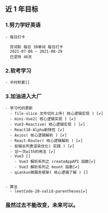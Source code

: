 ## 近 1 年目标

### 1.努力学好英语

    - 每日打卡

      百词斩 每日 30单词 每日打卡
      2021-07-06 ~ 2021-08-29
      已坚持 46天

### 2.软考学习

    - 平时积累[]

### 3.加油进入大厂

    - 学习代码更新
      - file-slice 文件切片上传( 核心逻辑实现 ) [✔️]
      - mini-Vue2( 核心逻辑实现 ) [✔️]
      - Vue3-Reactive( 核心逻辑实现 ) [✔️]
      - React18-Alpha新特性 [✔️]
      - Axios( 核心逻辑解析 ) [✔️]
      - React-Router( 核心逻辑解析 ) [✔️]
      - 前端长列表渲染优化( 实践 ) [✔️]
      - 记一次with的用法 [✔️]
      - Vue3 []
        - Vue3 解析系列之 createAppAPI 函数[✔️]
        - Vue3 解析系列之 mount 函数[✔️]
      - qiankun微服务框架( 核心逻辑了解 ) []


    - 算法
      - leetCode-20-valid-parentheses[✔️]


### 虽然过去不能改变，未来可以。
